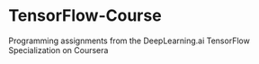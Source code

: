 # TensorFlow-Course
 Programming assignments from the DeepLearning.ai TensorFlow Specialization on Coursera
